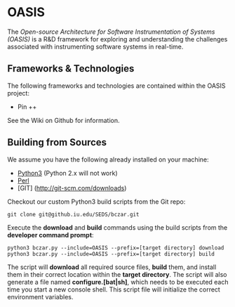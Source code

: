 OASIS
=====

The _Open-source Architecture for Software Instrumentation of Systems (OASIS)_ 
is a R&D framework for exploring and understanding the challenges 
associated with instrumenting software systems in real-time.

Frameworks & Technologies
-------------------------

The following frameworks and technologies are contained within
the OASIS project:

* Pin ++

See the Wiki on Github for information.

Building from Sources
---------------------

We assume you have the following already installed on your machine:

* [Python3](http://www.activestate.com/activepython/downloads) (Python 2.x will not work)
* [Perl](http://www.activestate.com/activeperl)
* [GIT] (http://git-scm.com/downloads)

Checkout our custom Python3 build scripts from the Git repo:

    git clone git@github.iu.edu/SEDS/bczar.git

Execute the **download** and **build** commands using the build scripts 
from the **developer command prompt**:

    python3 bczar.py --include=OASIS --prefix=[target directory] download
    python3 bczar.py --include=OASIS --prefix=[target directory] build

The script will **download** all required source files, **build** them, 
and install them in their correct location within the **target directory**. 
The script will also generate a file named **configure.[bat|sh]**, which needs 
to be executed each time you start a new console shell. This script file 
will initialize the correct environment variables.
